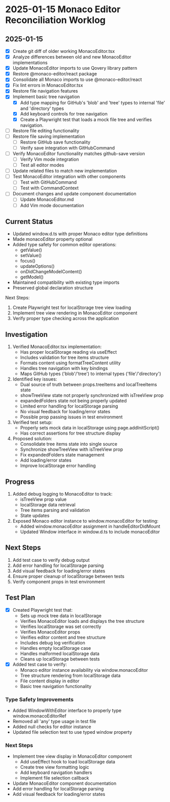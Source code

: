 # 2025-01-15 Monaco Editor Reconciliation Worklog

## 2025-01-15

- [x] Create git diff of older working MonacoEditor.tsx
- [x] Analyze differences between old and new MonacoEditor implementations
- [x] Update MonacoEditor imports to use Qovery library pattern
- [x] Restore @monaco-editor/react package
- [x] Consolidate all Monaco imports to use @monaco-editor/react
- [x] Fix lint errors in MonacoEditor.tsx
- [x] Restore file navigation features
- [x] Implement basic tree navigation
  - [x] Add type mapping for GitHub's 'blob' and 'tree' types to internal 'file' and 'directory' types
  - [x] Add keyboard controls for tree navigation
  - [x] Create a Playwright test that loads a mock file tree and verifies navigation.
- [ ] Restore file editing functionality
- [ ] Restore file saving implementation
  - [ ] Restore GitHub save functionality
  - [ ] Verify save integration with GitHubCommand
- [ ] Verify MonacoEditor functionality matches github-save version
  - [ ] Verify Vim mode integration
  - [ ] Test all editor modes
- [ ] Update related files to match new implementation
- [ ] Test MonacoEditor integration with other components
  - [ ] Test with GitHubCommand
  - [ ] Test with CommandContext
- [ ] Document changes and update component documentation
  - [ ] Update MonacoEditor.md
  - [ ] Add Vim mode documentation

## Current Status
- Updated window.d.ts with proper Monaco editor type definitions
- Made monacoEditor property optional
- Added type safety for common editor operations:
  - getValue()
  - setValue()
  - focus()
  - updateOptions()
  - onDidChangeModelContent()
  - getModel()
- Maintained compatibility with existing type imports
- Preserved global declaration structure

Next Steps:
1. Create Playwright test for localStorage tree view loading
2. Implement tree view rendering in MonacoEditor component
3. Verify proper type checking across the application

## Investigation
1. Verified MonacoEditor.tsx implementation:
   - Has proper localStorage reading via useEffect
   - Includes validation for tree items structure
   - Formats content using formatTreeContent utility
   - Handles tree navigation with key bindings
   - Maps GitHub types ('blob'/'tree') to internal types ('file'/'directory')
2. Identified key issues:
   - Dual source of truth between props.treeItems and localTreeItems state
   - showTreeView state not properly synchronized with isTreeView prop
   - expandedFolders state not being properly updated
   - Limited error handling for localStorage parsing
   - No visual feedback for loading/error states
   - Possible prop passing issues in test environment
3. Verified test setup:
   - Properly sets mock data in localStorage using page.addInitScript()
   - Has correct assertions for tree structure display
4. Proposed solution:
   - Consolidate tree items state into single source
   - Synchronize showTreeView with isTreeView prop
   - Fix expandedFolders state management
   - Add loading/error states
   - Improve localStorage error handling

## Progress
1. Added debug logging to MonacoEditor to track:
   - isTreeView prop value
   - localStorage data retrieval
   - Tree items parsing and validation
   - State updates
2. Exposed Monaco editor instance to window.monacoEditor for testing:
   - Added window.monacoEditor assignment in handleEditorDidMount
   - Updated Window interface in window.d.ts to include monacoEditor

## Next Steps
1. Add test case to verify debug output
2. Add error handling for localStorage parsing
3. Add visual feedback for loading/error states
4. Ensure proper cleanup of localStorage between tests
5. Verify component props in test environment

## Test Plan

- [x] Created Playwright test that:
  - Sets up mock tree data in localStorage
  - Verifies MonacoEditor loads and displays the tree structure
  - Verifies localStorage was set correctly
  - Verifies MonacoEditor props
  - Verifies editor content and tree structure
  - Includes debug log verification
  - Handles empty localStorage case
  - Handles malformed localStorage data
  - Cleans up localStorage between tests
- [x] Added test case to verify:
  - Monaco editor instance availability via window.monacoEditor
  - Tree structure rendering from localStorage data
  - File content display in editor
  - Basic tree navigation functionality

### Type Safety Improvements
- Added WindowWithEditor interface to properly type window.monacoEditorRef
- Removed all 'any' type usage in test file
- Added null checks for editor instance
- Updated file selection test to use typed window property

### Next Steps
- Implement tree view display in MonacoEditor component
  - Add useEffect hook to load localStorage data
  - Create tree view formatting logic
  - Add keyboard navigation handlers
  - Implement file selection callback
- Update MonacoEditor component documentation
- Add error handling for localStorage parsing
- Add visual feedback for loading/error states
